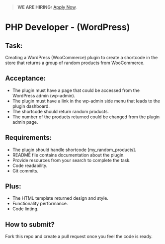 > **WE ARE HIRING:** [Apply Now](http://smrtr.io/39dR8).

# PHP Developer - (WordPress)

## Task:
Creating a WordPress (WooCommerce) plugin to create a shortcode in the store that returns a group of random products from WooCommerce.

## Acceptance:
- The plugin must have a page that could be accessed from the WordPress admin (wp-admin).
- The plugin must have a link in the wp-admin side menu that leads to the plugin dashboard.
- The shortcode should return random products.
- The number of the products returned could be changed from the plugin admin page.

## Requirements:
- The plugin should handle shortcode [my_random_products].
- README file contains documentation about the plugin.
- Provide resources from your search to complete the task.
- Code readability.
- Git commits.

## Plus:
- The HTML template returned design and style.
- Functionality performance.
- Code linting.


## How to submit?
Fork this repo and create a pull request once you feel the code is ready.
